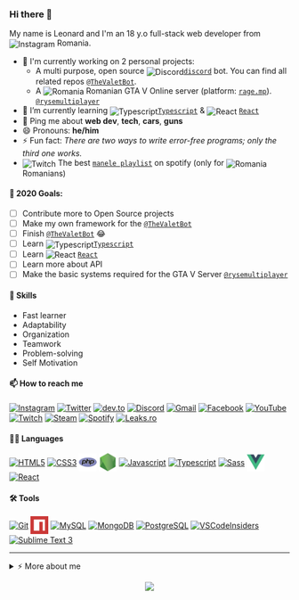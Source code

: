 ### Hi there 👋

My name is Leonard and I'm an 18 y.o full-stack web developer from <img src="https://github.com/LeonardSSH/LeonardSSH/blob/master/romania.png" alt="Instagram" width="26" align="center"> Romania.

- 🏢 I'm currently working on 2 personal projects:
   - A multi purpose, open source <img src="https://github.com/LeonardSSH/LeonardSSH/blob/master/discord.svg" alt="Discord" width="26" align="center">[`discord`] bot. You can find all related repos [`@TheValetBot`].
   - A <img src="https://github.com/LeonardSSH/LeonardSSH/blob/master/romania.png" alt="Romania" width="26" align="center"> Romanian GTA V Online server (platform: [`rage.mp`]). [`@rysemultiplayer`]
- 🌱 I’m currently learning <img src="https://github.com/LeonardSSH/LeonardSSH/blob/master/typescript.svg" alt="Typescript" width="26" align="center">[`Typescript`][TS] & <img src="https://github.com/LeonardSSH/LeonardSSH/blob/master/react.svg" alt="React" width="24" align="center"> [`React`][React]
- 💬 Ping me about **web dev**, **tech**, **cars**, **guns**
- 😄 Pronouns: **he/him**
- ⚡️ Fun fact: *There are two ways to write error-free programs; only the third one works.*
- <img src="https://github.com/LeonardSSH/LeonardSSH/blob/master/spotify.svg" alt="Twitch" width="24" align="center"> The best [`manele playlist`] on spotify (only for <img src="https://github.com/LeonardSSH/LeonardSSH/blob/master/romania.png" alt="Romania" width="26" align="center"> Romanians)

#### 🥅 2020 Goals: 
   - [ ] Contribute more to Open Source projects
   - [ ] Make my own framework for the [`@TheValetBot`]
   - [ ] Finish [`@TheValetBot`] 😂
   - [ ] Learn <img src="https://github.com/LeonardSSH/LeonardSSH/blob/master/typescript.svg" alt="Typescript" width="26" align="center">[`Typescript`][TS]
   - [ ] Learn <img src="https://github.com/LeonardSSH/LeonardSSH/blob/master/react.svg" alt="React" width="24" align="center"> [`React`][React]
   - [ ] Learn more about API
   - [ ] Make the basic systems required for the GTA V Server [`@rysemultiplayer`]
   
#### 🌟 Skills
   - Fast learner
   - Adaptability
   - Organization
   - Teamwork
   - Problem-solving
   - Self Motivation

#### 📫 How to reach me
[<img src="https://github.com/LeonardSSH/LeonardSSH/blob/master/instagram.svg" alt="Instagram" width="32" align="center">][Instagram]
[<img src="https://github.com/LeonardSSH/LeonardSSH/blob/master/twitter.svg" alt="Twitter" width="32" align="center">][Twitter]
[<img src="https://practicaldev-herokuapp-com.freetls.fastly.net/assets/devlogo-pwa-512.png" alt="dev.to" width="32" align="center">][DevTo]
[<img src="https://github.com/LeonardSSH/LeonardSSH/blob/master/discord.svg" alt="Discord" width="32" align="center">][Discord]
[<img src="https://github.com/LeonardSSH/LeonardSSH/blob/master/gmail.svg" alt="Gmail" width="32" align="center">][Gmail]
[<img src="https://github.com/LeonardSSH/LeonardSSH/blob/master/facebook.svg" alt="Facebook" width="32" align="center">][Facebook]
[<img src="https://github.com/LeonardSSH/LeonardSSH/blob/master/youtube.svg" alt="YouTube" width="32" align="center">][YouTube]
[<img src="https://github.com/LeonardSSH/LeonardSSH/blob/master/twitch.svg" alt="Twitch" width="32" align="center">][Twitch]
[<img src="https://github.com/LeonardSSH/LeonardSSH/blob/master/steam.svg" alt="Steam" width="32" align="center">][Steam]
[<img src="https://github.com/LeonardSSH/LeonardSSH/blob/master/spotify.svg" alt="Spotify" width="32" align="center">][Spotify]
[<img src="https://github.com/LeonardSSH/LeonardSSH/blob/master/leaks-logo.png" alt="Leaks.ro" width="30" align="center">][Leaks-Profile]

#### 👨‍💻 Languages
[<img src="https://github.com/LeonardSSH/LeonardSSH/blob/master/html5.svg" alt="HTML5" width="36" align="center">][HTML5]
[<img src="https://github.com/LeonardSSH/LeonardSSH/blob/master/css3.svg" alt="CSS3" width="36" align="center">][CSS3]
[<img src="https://raw.githubusercontent.com/github/explore/ccc16358ac4530c6a69b1b80c7223cd2744dea83/topics/php/php.png" alt="PHP" width="32" align="center">][PHP]
[<img src="https://raw.githubusercontent.com/github/explore/80688e429a7d4ef2fca1e82350fe8e3517d3494d/topics/nodejs/nodejs.png" alt="Node.js" width="32" align="center">][Node.js]
[<img src="https://github.com/LeonardSSH/LeonardSSH/blob/master/javascript.svg" alt="Javascript" width="36" align="center">][JS]
[<img src="https://github.com/LeonardSSH/LeonardSSH/blob/master/typescript.svg" alt="Typescript" width="36" align="center">][TS]
[<img src="https://github.com/LeonardSSH/LeonardSSH/blob/master/sass.svg" alt="Sass" width="36" align="center">][Sass]
[<img src="https://raw.githubusercontent.com/github/explore/80688e429a7d4ef2fca1e82350fe8e3517d3494d/topics/vue/vue.png" alt="Vue.js" width="32" align="center">][Vue.js]
[<img src="https://github.com/LeonardSSH/LeonardSSH/blob/master/react.svg" alt="React" width="32" align="center">][React]

#### 🛠️ Tools
[<img src="https://github.com/LeonardSSH/LeonardSSH/blob/master/git.svg" alt="Git" width="36" align="center">][Git]
[<img src="https://raw.githubusercontent.com/github/explore/80688e429a7d4ef2fca1e82350fe8e3517d3494d/topics/npm/npm.png" alt="Node Package Manager" width="32" align="center">][npm]
[<img src="https://i.imgur.com/SrEvsTW.png" alt="MySQL" width="32" align="center">][MySQL]
[<img src="https://github.com/LeonardSSH/LeonardSSH/blob/master/mongodb.svg" alt="MongoDB" width="32" align="center">][MongoDB]
[<img src="https://github.com/LeonardSSH/LeonardSSH/blob/master/postgresql.svg" alt="PostgreSQL" width="32" align="center">][PostgreSQL]
[<img src="https://github.com/LeonardSSH/LeonardSSH/blob/master/vscodeinsiders.svg" alt="VSCodeInsiders" width="32" align="center">][VSCode Insiders]
[<img src="https://github.com/LeonardSSH/LeonardSSH/blob/master/sublimetext.svg" alt="Sublime Text 3" width="32" align="center">][Sublime Text 3]

<hr>

<details>
   <summary>⚡ More about me</summary>
   
   <br>
   
<!--START_SECTION:waka-->
**🐱 My Github Data** 

> 🏆 1,402 Contributions in the Year 2020
 > 
> 📦 0 Bytes Used in Github's Storage 
 > 
> 💼 Opted to Hire
 > 
> 📜 6 Public Repositories
 > 
> 🔑 0 Private Repository 
 > 
**I'm an Early 🐤** 

```text
🌞 Morning    119 commits    ███░░░░░░░░░░░░░░░░░░░░░░   13.4% 
🌆 Daytime    442 commits    ████████████░░░░░░░░░░░░░   49.77% 
🌃 Evening    275 commits    ███████░░░░░░░░░░░░░░░░░░   30.97% 
🌙 Night      52 commits     █░░░░░░░░░░░░░░░░░░░░░░░░   5.86%

```
📅 **I'm Most Productive on Thursday** 

```text
Monday       98 commits     ██░░░░░░░░░░░░░░░░░░░░░░░   11.04% 
Tuesday      150 commits    ████░░░░░░░░░░░░░░░░░░░░░   16.89% 
Wednesday    162 commits    ████░░░░░░░░░░░░░░░░░░░░░   18.24% 
Thursday     199 commits    █████░░░░░░░░░░░░░░░░░░░░   22.41% 
Friday       71 commits     ██░░░░░░░░░░░░░░░░░░░░░░░   8.0% 
Saturday     142 commits    ████░░░░░░░░░░░░░░░░░░░░░   15.99% 
Sunday       66 commits     █░░░░░░░░░░░░░░░░░░░░░░░░   7.43%

```


📊 **This Week I Spent My Time On** 

```text
💬 Programming Languages: 
TypeScript               3 hrs 35 mins       ████████████░░░░░░░░░░░░░   48.56% 
JavaScript               1 hr 36 mins        █████░░░░░░░░░░░░░░░░░░░░   21.81% 
JSON                     1 hr 17 mins        ████░░░░░░░░░░░░░░░░░░░░░   17.49% 
Git Config               15 mins             ░░░░░░░░░░░░░░░░░░░░░░░░░   3.46% 
YAML                     12 mins             ░░░░░░░░░░░░░░░░░░░░░░░░░   2.86%

🔥 Editors: 
VS Code                  7 hrs 22 mins       █████████████████████████   100.0%

💻 Operating System: 
Windows                  6 hrs 48 mins       ███████████████████████░░   92.32% 
Linux                    33 mins             ██░░░░░░░░░░░░░░░░░░░░░░░   7.68%

```

**I Mostly Code in CSS** 

```text
CSS                      4 repos             ███████████░░░░░░░░░░░░░░   44.44% 
JavaScript               3 repos             ████████░░░░░░░░░░░░░░░░░   33.33% 
HTML                     1 repos             ██░░░░░░░░░░░░░░░░░░░░░░░   11.11% 
TSQL                     1 repos             ██░░░░░░░░░░░░░░░░░░░░░░░   11.11%

```



<!--END_SECTION:waka-->
</details>

<!--START_SECTION:links-->

[`discord`]:               https://discord.com/

[BASE_URL]:                https://github.com/LeonardSSH/LeonardSSH/blob/master/

[`@TheValetBot`]:          https://github.com/TheValetBot

[`rage.mp`]:               https://rage.mp/
[`@rysemultiplayer`]:      https://github.com/rysemultiplayer


[Instagram]:               https://www.instagram.com/leonardssh22/
[Twitter]:                 https://twitter.com/leonardssh_22
[DevTo]:                   https://dev.to/leonardssh
[Discord]:                 https://discord.com/users/290131759159443457
[Gmail]:                   mailto:contact@leonard.pw
[Facebook]:                https://www.facebook.com/leonardssh22
[YouTube]:                 https://www.youtube.com/LeonardSSH
[Twitch]:                  https://www.twitch.tv/leonardssh22
[Steam]:                   https://steamcommunity.com/id/leonardssh/
[Spotify]:                 https://open.spotify.com/user/dwte9evqj8dph3ke924c7olpt

[HTML5]:                   https://developer.mozilla.org/en-US/docs/Web/HTML
[CSS3]:                    https://developer.mozilla.org/en-US/docs/Web/CSS
[PHP]:                     https://www.php.net/
[Node.js]:                 https://nodejs.org/en/
[JS]:                      https://developer.mozilla.org/en-US/docs/Web/JavaScript
[TS]:                      https://www.typescriptlang.org/
[Sass]:                    https://sass-lang.com/
[Vue.js]:                  https://vuejs.org/
[React]:                   https://reactjs.org/

[Git]:                     https://git-scm.com/
[npm]:                     https://npmjs.com
[MySQL]:                   https://www.mysql.com/
[MongoDB]:                 https://www.mongodb.com/
[PostgreSQL]:              https://www.postgresql.org/
[VSCode Insiders]:         https://code.visualstudio.com/insiders/
[Sublime Text 3]:          https://www.sublimetext.com/

[`manele playlist`]:       https://open.spotify.com/playlist/329xtb1CReijERQqI6dJCV?si=Lhlzc7MGT2yTmI4V46tarA
[Leaks-Profile]:           https://www.leaks.ro/profile/8-leonard/

<!--END_SECTION:links-->

<p align="center">
    <a href="https://pufler.dev/git-badges/" target="_blank"><img src="https://badges.pufler.dev/visits/LeonardSSH/LeonardSSH?style=flat-square&color=6875f5&logo=github"></a>
</p>
